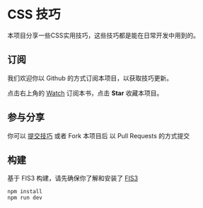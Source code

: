 # CSS 技巧

本项目分享一些CSS实用技巧，这些技巧都是能在日常开发中用到的。

## 订阅

我们欢迎你以 Github 的方式订阅本项目，以获取技巧更新。

点击右上角的 [Watch](https://github.com/nimojs/css-action/subscription) 订阅本书，点击 **Star** 收藏本项目。

## 参与分享

你可以 [提交技巧](https://github.com/nimojs/css-action/issues/new) 或者 Fork 本项目后 以 Pull Requests 的方式提交

## 构建
基于 FIS3 构建，请先确保你了解和安装了 [FIS3](http://fis.baidu.com/fis3/docs/beginning/intro.html)

```shell
npm install
npm run dev
```
